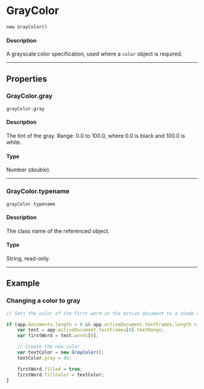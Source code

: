 # GrayColor

`new GrayColor()`

#### Description

A grayscale color specification, used where a `color` object is required.

---

## Properties

### GrayColor.gray

`grayColor.gray`

#### Description

The tint of the gray. Range: 0.0 to 100.0, where 0.0 is black and 100.0 is white.

#### Type

Number (double).

---

### GrayColor.typename

`grayColor.typename`

#### Description

The class name of the referenced object.

#### Type

String, read-only.

---

## Example

### Changing a color to gray

```javascript
// Sets the color of the first word in the active document to a shade of gray

if (app.documents.length > 0 && app.activeDocument.textFrames.length > 0) {
    var text = app.activeDocument.textFrames[0].textRange;
    var firstWord = text.words[0];

    // Create the new color
    var textColor = new GrayColor();
    textColor.gray = 45;

    firstWord.filled = true;
    firstWord.fillColor = textColor;
}
```
